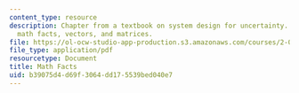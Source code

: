 ```yaml
---
content_type: resource
description: Chapter from a textbook on system design for uncertainty. Topics include
  math facts, vectors, and matrices.
file: https://ol-ocw-studio-app-production.s3.amazonaws.com/courses/2-017j-design-of-electromechanical-robotic-systems-fall-2009/b39075d4d69f3064dd175539bed040e7_MIT2_017JF09_ch13.pdf
file_type: application/pdf
resourcetype: Document
title: Math Facts
uid: b39075d4-d69f-3064-dd17-5539bed040e7
---
```

